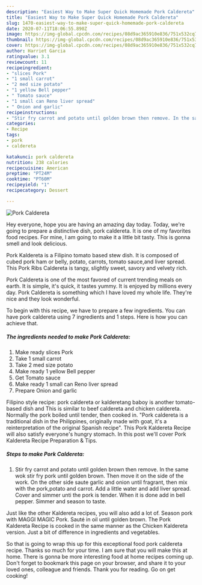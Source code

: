 ```yaml
---
description: "Easiest Way to Make Super Quick Homemade Pork Caldereta"
title: "Easiest Way to Make Super Quick Homemade Pork Caldereta"
slug: 1470-easiest-way-to-make-super-quick-homemade-pork-caldereta
date: 2020-07-11T18:06:55.890Z
image: https://img-global.cpcdn.com/recipes/08d9ac365910e836/751x532cq70/pork-caldereta-recipe-main-photo.jpg
thumbnail: https://img-global.cpcdn.com/recipes/08d9ac365910e836/751x532cq70/pork-caldereta-recipe-main-photo.jpg
cover: https://img-global.cpcdn.com/recipes/08d9ac365910e836/751x532cq70/pork-caldereta-recipe-main-photo.jpg
author: Harriet Garcia
ratingvalue: 3.1
reviewcount: 11
recipeingredient:
- "slices Pork"
- "1 small carrot"
- "2 med size potato"
- "1 yellow Bell pepper"
- " Tomato sauce"
- "1 small can Reno liver spread"
- " Onion and garlic"
recipeinstructions:
- "Stir fry carrot and potato until golden brown then remove. In the same wok stir fry pork until golden brown. Then move it on the side of the work. On the other side saute garlic and onion until fragrant, then mix with the pork,potato and carrot. Add a little water and add liver spread. Cover and simmer unti the pork is tender. When it is done add in bell pepper. Simmer and season to taste."
categories:
- Recipe
tags:
- pork
- caldereta

katakunci: pork caldereta 
nutrition: 238 calories
recipecuisine: American
preptime: "PT24M"
cooktime: "PT60M"
recipeyield: "1"
recipecategory: Dessert

---
```



![Pork Caldereta](https://img-global.cpcdn.com/recipes/08d9ac365910e836/751x532cq70/pork-caldereta-recipe-main-photo.jpg)

Hey everyone, hope you are having an amazing day today. Today, we're going to prepare a distinctive dish, pork caldereta. It is one of my favorites food recipes. For mine, I am going to make it a little bit tasty. This is gonna smell and look delicious.

Pork Kaldereta is a Filipino tomato based stew dish. It is composed of cubed pork ham or belly, potato, carrots, tomato sauce,and liver spread. This Pork Ribs Caldereta is tangy, slightly sweet, savory and velvety rich.

Pork Caldereta is one of the most favored of current trending meals on earth. It is simple, it's quick, it tastes yummy. It is enjoyed by millions every day. Pork Caldereta is something which I have loved my whole life. They're nice and they look wonderful.


To begin with this recipe, we have to prepare a few ingredients. You can have pork caldereta using 7 ingredients and 1 steps. Here is how you can achieve that.

<!--inarticleads1-->

##### The ingredients needed to make Pork Caldereta:

1. Make ready slices Pork
1. Take 1 small carrot
1. Take 2 med size potato
1. Make ready 1 yellow Bell pepper
1. Get  Tomato sauce
1. Make ready 1 small can Reno liver spread
1. Prepare  Onion and garlic


Filipino style recipe: pork caldereta or kalderetang baboy is another tomato-based dish and This is similar to beef caldereta and chicken caldereta. Normally the pork boiled until tender, then cooked in. &#34;Pork caldereta is a traditional dish in the Philippines, originally made with goat, it&#39;s a reinterpretation of the original Spanish recipe&#34;. This Pork Kaldereta Recipe will also satisfy everyone&#39;s hungry stomach. In this post we&#39;ll cover Pork Kaldereta Recipe Preparation &amp; Tips. 

<!--inarticleads2-->

##### Steps to make Pork Caldereta:

1. Stir fry carrot and potato until golden brown then remove. In the same wok stir fry pork until golden brown. Then move it on the side of the work. On the other side saute garlic and onion until fragrant, then mix with the pork,potato and carrot. Add a little water and add liver spread. Cover and simmer unti the pork is tender. When it is done add in bell pepper. Simmer and season to taste.


Just like the other Kaldereta recipes, you will also add a lot of. Season pork with MAGGI MAGIC Pork. Sauté in oil until golden brown. The Pork Kaldereta Recipe is cooked in the same manner as the Chicken Kaldereta version. Just a bit of difference in ingredients and vegetables. 

So that is going to wrap this up for this exceptional food pork caldereta recipe. Thanks so much for your time. I am sure that you will make this at home. There is gonna be more interesting food at home recipes coming up. Don't forget to bookmark this page on your browser, and share it to your loved ones, colleague and friends. Thank you for reading. Go on get cooking!
